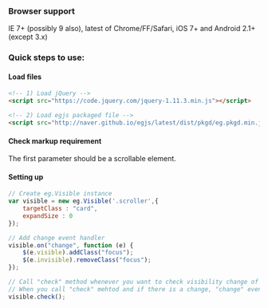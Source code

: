 ### Browser support
IE 7+ (possibly 9 also), latest of Chrome/FF/Safari, iOS 7+ and Android 2.1+ (except 3.x)

### Quick steps to use:


#### Load files
``` html
<!-- 1) Load jQuery -->
<script src="https://code.jquery.com/jquery-1.11.3.min.js"></script>

<!-- 2) Load egjs packaged file -->
<script src="http://naver.github.io/egjs/latest/dist/pkgd/eg.pkgd.min.js"></script>
```


#### Check markup requirement

The first parameter should be a scrollable element.


#### Setting up

``` javascript
// Create eg.Visible instance
var visible = new eg.Visible('.scroller',{
    targetClass : "card",
    expandSize : 0
});

// Add change event handler
visible.on("change", function (e) {
    $(e.visible).addClass("focus");
    $(e.invisible).removeClass("focus");
});

// Call "check" method whenever you want to check visibility change of the elements compared with last time you call "check" method.
// When you call "check" mehtod and if there is a change, "change" event will trigger.
visible.check();    

```
